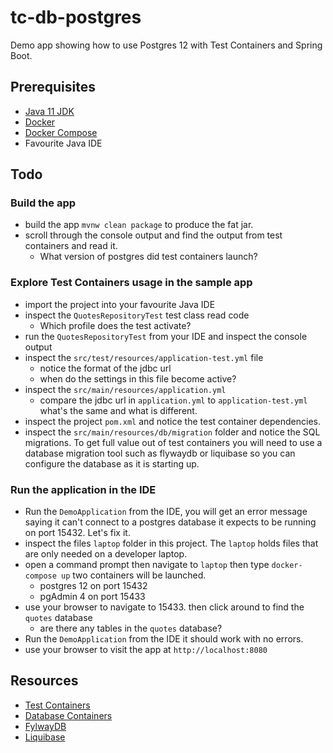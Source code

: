# tc-db-postgres

Demo app showing how to use Postgres 12 with Test Containers and Spring Boot. 

## Prerequisites

* [Java 11 JDK](https://adoptopenjdk.net/) 
* [Docker](https://www.docker.com/products/docker-desktop) 
* [Docker Compose](https://docs.docker.com/compose/install/)
* Favourite Java IDE 

## Todo 

### Build the app  

* build the app `mvnw clean package` to produce the fat jar. 
* scroll through the console output and find the output from test containers and read it.
  * What version of postgres did test containers launch?
  
### Explore Test Containers usage in the sample app 
* import the project into your favourite Java IDE 
* inspect the `QuotesRepositoryTest` test class read code 
  * Which profile does the test activate? 
* run the `QuotesRepositoryTest` from your IDE and inspect the console output
* inspect the `src/test/resources/application-test.yml` file 
  * notice the format of the jdbc url
  * when do the settings in this file become active? 
* inspect the `src/main/resources/application.yml` 
  * compare the jdbc url in `application.yml` to `application-test.yml` what's the same and
    what is different.
* inspect the project `pom.xml` and notice the test container dependencies. 
* inspect the `src/main/resources/db/migration` folder and notice the SQL migrations. To get 
  full value out of test containers you will need to use a database migration tool such as 
  flywaydb or liquibase so you can configure the database as it is starting up.
    
### Run the application in the IDE 
* Run the `DemoApplication` from the IDE, you will get an error message saying it can't connect
  to a postgres database it expects to be running on port 15432. Let's fix it.
* inspect the files `laptop` folder in this project. The `laptop` holds files that are only needed
  on a developer laptop. 
* open a command prompt then navigate to `laptop` then type `docker-compose up` two containers will
  be launched. 
   * postgres 12 on port 15432
   * pgAdmin 4 on port 15433 
* use your browser to navigate to 15433. then click around to find the `quotes` database 
  * are there any tables in the `quotes` database?
* Run the `DemoApplication` from the IDE it should work with no errors.
* use your browser to visit the app at `http://localhost:8080` 

## Resources 

* [Test Containers](https://www.testcontainers.org/)
* [Database Containers](https://www.testcontainers.org/modules/databases/)
* [FylwayDB](https://flywaydb.org/)
* [Liquibase](https://www.liquibase.org/)
  
